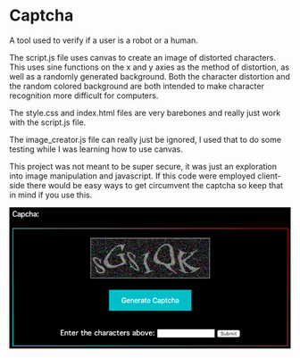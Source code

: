 # Captcha
A tool used to verify if a user is a robot or a human. 

The script.js file uses canvas to create an image of distorted characters. This uses sine functions on the x and y axies as the method of distortion, as well as a randomly generated background. Both the character distortion and the random colored background are both intended to make character recognition more difficult for computers.

The style.css and index.html files are very barebones and really just work with the script.js file.

The image_creator.js file can really just be ignored, I used that to do some testing while I was learning how to use canvas.

This project was not meant to be super secure, it was just an exploration into image manipulation and javascript. If this code were employed client-side there would be easy ways to get circumvent the captcha so keep that in mind if you use this.

![alt text](https://raw.githubusercontent.com/spc96/Captcha/master/captcha_image.png)
